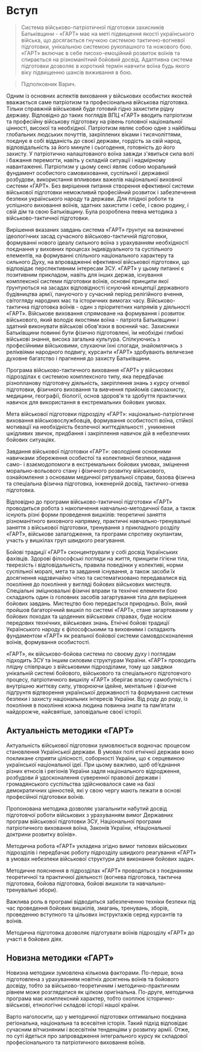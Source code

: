 # Вступ

> Система військово-патріотичної підготовки захисників Батьківщини - «ГАРТ» має на меті підвищення якості українського війська, що досягається гнучкою системою тактично-вогневої підготовки, унікальною системою рукопашного та ножового бою.
«ГАРТ» включає в себе писохо-емоційний розвиток воїнів та спирається на різноманітний бойовий досвід. Адаптивна система підготовки дозволяє в короткий термін навчити воїна будь якого віку підвищенню шансів виживання в бою.

> Підполковник Варич.

Одним із основних аспектів виховання у військових особистих якостей  вважається саме патріотизм та професіональна військова підготовка. Тільки справжній військовий буде готовий гідно захистити рідну державу. Відповідно до таких поглядів ВПЦ «ГАРТ» вводить патріотизм та професійну військову підготовку на рівень головної національної цінності, високої та необхідної. Патріотизм являє собою одне з найбільш глобальних людських почуттів, закріплених віками і тисячоліттями, поєднує в собі відданість до своєї держави, гордість за свій народ, відповідальність за його минуле і сьогодення, готовність до його захисту. У патріотично налаштованого воїна завжди з'явиться сила волі і бажання перемогти, навіть у складній ситуації і надмірному навантаженні. Патріотизм у цьому сенсі являє собою моральний фундамент особистого самовиховання, суспільної і державної розбудови, використання впливових важелів національної виховної системи «ГАРТ». Без вирішення питання створення ефективної системи військової підготовки неможливий професійний розвиток і забезпечення безпеки українського народу та держави. Для плідної роботи та успішного виховання воїнів, здатних захистити і себе, і свою родину, і свій дім та свою Батьківщину. Була розроблена певна методика з військово-тактичної підготовки.

Вирішення вказаних завдань система «ГАРТ» ґрунтує на визначенні ідеологічних засад сучасного військово-тактичній підготовки, формуванні нового ідеалу сильного воїна з урахуванням необхідності поєднання у виховних процесах індивідуального та суспільного елементів, на формуванні спільного національного характеру та сильного Духу, на впровадженні ефективної військової підготовки, що відповідає перспективним інтересам ЗСУ. «ГАРТ» у цьому питанні є позитивним прикладом, навіть для інших держав, існування комплексної системи підготовки воїнів, основні принципи якої ґрунтуються на засадах відповідності існуючий концепції державного будівництва армії, пануючого у сучасний період релігійного вчення, світогляду народних мас та історичних вимогах часу.
Військово-тактична підготовка воїнів - один з пріоритетних напрямів у діяльності «ГАРТ». Військове виховання спрямоване на формування і розвиток військового, який володіє якостями воїна - патріота Батьківщини і здатний виконувати військові обов'язки в воєнний час. Захисники Батьківщини повинні бути фізично підготовлені, їм необхідні глибокі військові знання, висока загальна культура.
Спілкуючись з професійними військовими, слухаючи їхні спогади, знайомлячись з реліквіями народного подвигу, курсанти  «ГАРТ» здобувають величезне духовне багатство і прагнення до захисту Батьківщини.

Програма військово-тактичного виховання «ГАРТ»  у військових підрозділах є системою комплексного типу, яка передбачає різнопланову підготовчу діяльність, закріплення знань з курсу огневої підготовки, фізичного виховання та вивчення прийомів самозахисту, медицини, географії, біології, основ здоров'я та здобуття практичних навичок для використання в екстремальних бойових умовах.

Мета військової підготовки підрозділу «ГАРТ»: національно-патріотичне виховання військовослужбовців, формування особистості воїна, стійкої мотивації на необхідність безпечної життєдіяльності , уникнення шкідливих звичок, придбання і закріплення навичок дій в небезпечних бойових ситуаціях.

Завдання військової підготовки «ГАРТ»: оволодіння основними навичками збереження особистої та колективної безпеки, надання само- і взаємодопомоги в екстремальних бойових умовах, зміцнення морально-вольового стану і фізичного розвитку військового, ознайомлення з основами медичної рятувальної справи, базова фізична та спеціальна фізична підготовка, інженерній досвід, тактично-огнева підготовка.

Відповідно до програми військово-тактичної підготовки «ГАРТ» проводиться робота з накопичення навчально-методичної бази, а також існують різні форми проведення вишкілів: теоретичні заняття різноманітного виховного напрямку, практичні навчально-тренувальні заняття з військової підготовки, тренування з прикладного розділу «ГАРТ», військове залагодження, та програми спротиву окупантам, участь у вишкілах груп швидкого реагування.

Бойові традиції «ГАРТ» сконцентрували у собі досвід Українських  фахівців. Здорові філософські погляди на життя, принципи гігієни тіла, тверезість і відповідальність, правила поведінки у колективі, норми суспільної моралі, мета та завдання існування, а також засоби їх досягнення надзвичайно чітко та систематизовано передавалися від покоління до покоління у вигляді бойових військових мистецтв. Спеціальні зміцнювальні фізичні вправи та технічні елементи бою складають один із головних засобів загартування тіла для вирішення бойових завдань. Мистецтво бою передається природньо. Воїн, який пройшов багаторічний вишкіл по системі «ГАРТ», стане загартованим у бойових походах та щоденних військових справах, буде носієм передових технічних, військових знань. Етнічні бойові традиції Українського народу є філософськими та виховними і складають фундаментом «ГАРТ» як реальної бойової системи самовдосконалення воїнів, формування особистості.
         	
«ГАРТ», як військово-бойова система по своєму духу і поглядам підходить ЗСУ та іншим силовим структурам України. «ГАРТ» проводить плідну співпрацю з військовими підрозділами, тому що завдяки унікальній системі бойового, військового та спеціального підготовчого процесу, патріотичного вишкілу «ГАРТ» зберігає власну самобутність і внутрішню життєву силу, утворюючи ідейне, ментальне і фізичне підґрунтя відтворення української державності та формування системи безпеки і захисту національних інтересів України. Від роду до роду, із покоління в покоління кожна людина повинна знати та пам’ятати найдорожче, найсвятіше, заповідальне своєї історії.
         	
## Актуальність методики «ГАРТ»

Актуальність військової підготовки зумовлюється водночас процесом становлення Української держави. В умовах полі етнічної держави воно покликане сприяти цілісності, соборності України, що є серцевиною української національної ідеї. При цьому важливо, щоб об’єднання різних етносів і регіонів України задля національного відродження, розбудови й удосконалення суверенної правової держави і громадянського суспільства здійснювалося саме на базі демократичних цінностей, які у свою чергу мають лежати в основі професійної підготовки воїнів.

Пропонована методика дозволяє узагальнити  набутий досвід підготовчої роботи військових з урахуванням вимог Державних програм військової підготовки ЗСУ, Національної програми патріотичного виховання воїна, Законів України, «Національної доктрини розвитку воїнів». 

Методична робота «ГАРТ» укладена згідно вимог типових військових підрозділів  і передбачає роботу підрозділу швидкого реагування «ГАРТ»  в умовах небезпеки військової структури для виконання бойових задач.

Методичне пояснення в підрозділах «ГАРТ»  проводяться з поєднанням теоретичної та практичної діяльності (вогнева підготовка, тактична підготовка, бойова підготовка, бойові вишколи та навчально-тренувальні збори).

Важлива роль в програмі відводиться забезпеченню техніки безпеки під час проведення бойових вишкілів, змагань, тренувань, зборів, проведенню вступного та цільових інструктажів серед курсантів та воїнів.

Методична підготовка дозволяє підготувати воїнів підрозділу «ГАРТ» до участі в бойових діях. 

## Новизна методики «ГАРТ»

Новизна методики зумовлена кількома факторами. По-перше, вона підготовлена з урахуванням новітніх досягнень воїнів та бойового досвіду, тобто за військово-теоретичним і методично-практичним рівнем може розглядатися як цілком оригінальна. По-друге, методична програма має комплексний характер, тобто охоплює історично-військові, етнологічні складові історії нашої країни.

Варто наголосити, що у методичної підготовки оптимально поєднана регіональна, національна та всесвітня історія. Такий підхід відповідає сучасним вітчизняним і всесвітнім тенденціям у розвитку армії. Отже, по суті йдеться про запровадження інтегрального курсу як складової професіонального та патріотичного виховання воїнів.
